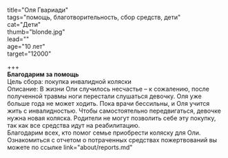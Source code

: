 title="Оля Гвариади"  
tags="помощь, благотворительность, сбор средств, дети"  
cat="Дети"  
thumb="blonde.jpg"  
lead=""      
age="10 лет"  
target="12000"
 
+++  
**Благодарим за помощь**  
Цель сбора: покупка инвалидной коляски  
Описание: В жизни Оли случилось несчастье – к сожалению, после полученной травмы ноги перестали слушаться девочку. Оля уже больше года не может ходить. Пока врачи бессильны, и Оля учится жить с инвалидностью. Чтобы самостоятельно передвигаться, девочке нужна новая коляска. Родители не могут позволить себе эту покупку, так как все средства идут на реабилитацию.  
Благодарим всех, кто помог семье приобрести коляску для Оли. Ознакомиться с отчетом о потраченных средствах пожертвований вы можете по ссылке link="about/reports.md"

